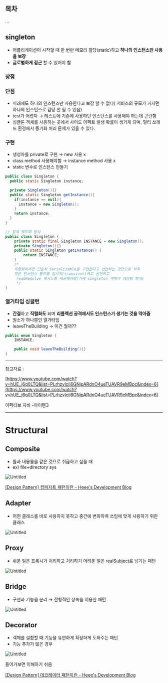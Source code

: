 ## 목차

...

## singleton

- 어플리케이션이 시작할 때 한 번만 메모리 할당(static)하고 **하나의 인스턴스만 사용을 보장**
- **글로벌하게 접근** 할 수 있어야 함

### 장점

### 단점

- 미래에도 하나의 인스턴스만 사용한다고 보장 할 수 없다( 서비스의 규모가 커지면 하나의 인스턴스로 감당 안 될 수 있음)
- test가 어렵다 → 테스트에 기존에 사용하던 인스턴스를 사용해야 하는데 곤란함
- 싱글톤 객체를 사용하는 곳에서 사이드 이펙트 발생 확률이 생기게 되며, 멀티 쓰레드 환경에서 동기화 처리 문제가 있을 수 있다.

### 구현

- 생성자를 private로 구현 → new 사용 x
- class method 사용해야함 → instance method 사용 x
- static 변수로 인스턴스 만들기

```java
public class Singleton {
  public static Singleton instance;

  private Singleton(){}
  public static Singleton getInstance(){
    if(instance == null){
      instance = new Singleton();
    }
    return instance;
  }
}
```

```java
// 정적 팩토리 방식
public class Singleton {
    private static final Singleton INSTANCE = new Singleton();
    private Singleton(){}
    public static Singleton getInstance() {
        return INSTANCE;
    }
    /*
    직렬화하려면 단순히 Serializable을 구현한다고 선언하는 것만으로 부족
    모은 인스턴스 필드를 일시적(transient)라고 선언하고
     readResolve 메서드를 제공해야함(가짜 singleton 객체가 생성됨 방지)
     */
}
```

### **열거타입 싱글턴**

- **간결**하고 **직렬화도** 되며 **리플렉션 공격에서도 인스턴스가 생기는 것을 막아줌**
- 원소가 하나뿐인 열거타입
- leaveTheBuilding → 이건 뭘까??

```java
public enum Singleton {
    INSTANCE;

    public void leaveTheBuilding(){}
}
```

---

참고자료 : 

[https://www.youtube.com/watch?v=hUE_j6q0LTQ&list=PLrhzvIcii6GNjpARdnO4ueTUAVR9eMBpc&index=6](https://www.youtube.com/watch?v=hUE_j6q0LTQ&list=PLrhzvIcii6GNjpARdnO4ueTUAVR9eMBpc&index=6)

이펙티브 자바 -아이템3 


---

# Structural

## Composite

- 틀과 내용물을 같은 것으로 취급하고 싶을 때
- ex) file+directory sys

![Untitled](https://s3-us-west-2.amazonaws.com/secure.notion-static.com/b9fb970b-135d-4ca5-8dd5-fa4f07d5be6f/Untitled.png)

[[Design Pattern] 컴퍼지트 패턴이란 - Heee's Development Blog](https://gmlwjd9405.github.io/2018/08/10/composite-pattern.html)

## Adapter

- 어떤 클래스를 바로 사용하지 못하고 중간에 변화하여 쓰임에 맞게 사용하기 위한 클래스

![Untitled](https://s3-us-west-2.amazonaws.com/secure.notion-static.com/60751ef1-fb0c-4ec4-aeb3-700516f3b5b5/Untitled.png)

## Proxy

- 쉬운 일은 프록시가 처리하고 처리하기 어려운 일은 realSubject로 넘기는 패턴

![Untitled](https://s3-us-west-2.amazonaws.com/secure.notion-static.com/a8afcf11-ca85-47ca-ad1c-56ad9f1fa18d/Untitled.png)

## Bridge

- 구현과 기능을 분리 → 전형적인 상속을 이용한 패턴

![Untitled](https://s3-us-west-2.amazonaws.com/secure.notion-static.com/1a99df51-a98d-4c7b-b714-363177ff650a/Untitled.png)

## Decorator

- 객체를 결합할 때 기능을 유연하게 확장하게 도와주는 패턴
- 기능 추가가 많은 경우

![Untitled](https://s3-us-west-2.amazonaws.com/secure.notion-static.com/62df8f94-d02b-430c-9695-b5643bc304fe/Untitled.png)

들어가보면 이해하기 쉬움

[[Design Pattern] 데코레이터 패턴이란 - Heee's Development Blog](https://gmlwjd9405.github.io/2018/07/09/decorator-pattern.html)
